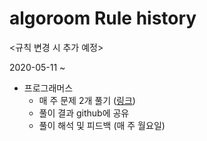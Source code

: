 # algoroom Rule history

<규칙 변경 시 추가 예정>

2020-05-11 ~ 
* 프로그래머스
    * 매 주 문제 2개 풀기 ([링크](https://programmers.co.kr/learn/challenges))
    * 풀이 결과 github에 공유
    * 풀이 해석 및 피드백 (매 주 월요일)
